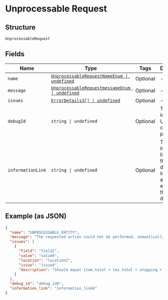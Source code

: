 
# Unprocessable Request

## Structure

`UnprocessableRequest`

## Fields

| Name | Type | Tags | Description |
|  --- | --- | --- | --- |
| `name` | [`UnprocessableRequestNameEnum \| undefined`](../../doc/models/unprocessable-request-name-enum.md) | Optional | - |
| `message` | [`UnprocessableRequestmessageEnum \| undefined`](../../doc/models/unprocessable-requestmessage-enum.md) | Optional | - |
| `issues` | [`ErrorDetails3[] \| undefined`](../../doc/models/error-details-3.md) | Optional | - |
| `debugId` | `string \| undefined` | Optional | The PayPal internal ID. Used for correlation purposes. |
| `informationLink` | `string \| undefined` | Optional | The information link, or URI, that shows detailed information about this error for the developer. |

## Example (as JSON)

```json
{
  "name": "UNPROCESSABLE_ENTITY",
  "message": "The requested action could not be performed, semantically incorrect, or failed business validation.",
  "issues": [
    {
      "field": "field2",
      "value": "value0",
      "location": "location2",
      "issue": "issue4",
      "description": "Should equal item_total + tax_total + shipping + handling + insurance - shipping_discount - discount."
    }
  ],
  "debug_id": "debug_id0",
  "information_link": "information_link6"
}
```

